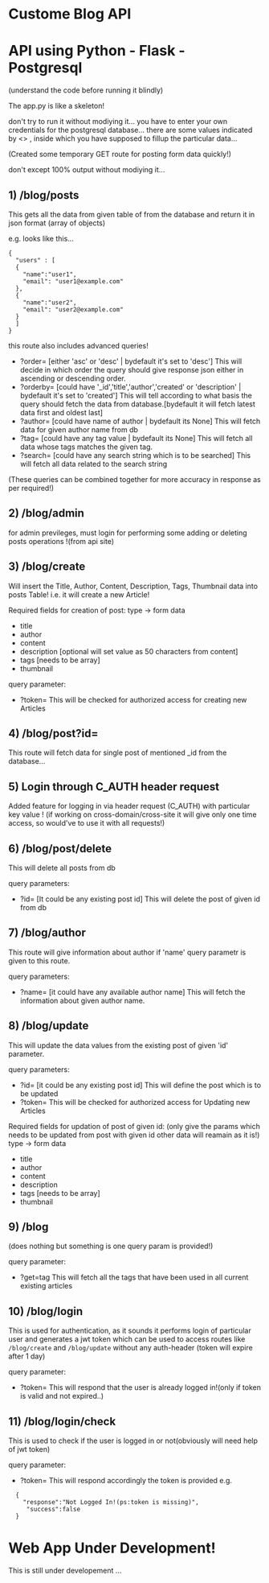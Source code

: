 # Custome Blog API
# API using Python - Flask - Postgresql
(understand the code before running it blindly)

The app.py is like a skeleton!

don't try to run it without modiying it...
you have to enter your own credentials for the postgresql database...
there are some values indicated by <> , inside which you have supposed to fillup the particular data...

(Created some temporary GET route for posting form data quickly!)

don't except 100% output without modiying it...
## 1) /blog/posts
This gets all the data from given table of from the database and return it in json format (array of objects)

e.g. looks like this...
```
{
  "users" : [
  {
    "name":"user1",
    "email": "user1@example.com"
  },
  {
    "name":"user2",
    "email": "user2@example.com"
  }
  ]
}
```
this route also includes advanced queries!
+ ?order=  [either 'asc' or 'desc' | bydefault it's set to 'desc']
  This will decide in which order the query should give response json either in ascending or descending order.
+ ?orderby= [could have '_id','title','author','created' or 'description' | bydefault it's set to 'created']
  This will tell according to what basis the query should fetch the data from database.[bydefault it will fetch latest data first and oldest last]
+ ?author= [could have name of author | bydefault its None]
  This will fetch data for given author name from db
+ ?tag= [could have any tag value | bydefault its None]
  This will fetch all data whose tags matches the given tag.
+ ?search= [could have any search string which is to be searched]
  This will fetch all data related to the search string

(These queries can be combined together for more accuracy in response as per required!)

## 2) /blog/admin
for admin previleges, must login for performing some adding or deleting posts operations !(from api site)

## 3) /blog/create
Will insert the Title, Author, Content, Description, Tags, Thumbnail data into posts Table!
i.e. it will create a new Article!

Required fields for creation of post:
type -> form data
- title
- author
- content
- description [optional will set value as 50 characters from content]
- tags [needs to be array]
- thumbnail

query parameter:
+ ?token=<token generated after successful login>
  This will be checked for authorized access for creating new Articles

## 4) /blog/post?id=
This route will fetch data for single post of mentioned _id from the database...

## 5) Login through C_AUTH header request
Added feature for logging in via header request (C_AUTH) with particular key value !
(if working on cross-domain/cross-site it will give only one time access, so would've to use it with all requests!)

## 6) /blog/post/delete
This will delete all posts from db

query parameters:
+ ?id=  [It could be any existing post id]
  This will delete the post of given id from db

## 7) /blog/author
This route will give information about author if 'name' query parametr is given to this route.

query parameters:
+ ?name=  [it could have any available author name]
  This will fetch the information about given author name.
  
## 8) /blog/update
This will update the data values from the existing post of given 'id' parameter.

query parameters:
+ ?id= [it could be any existing post id]
  This will define the post which is to be updated
+ ?token=<token generated after successful login>
  This will be checked for authorized access for Updating new Articles

Required fields for updation of post of given id:
(only give the params which needs to be updated from post with given id other data will reamain as it is!)
type -> form data
- title
- author
- content
- description
- tags [needs to be array]
- thumbnail
## 9) /blog
(does nothing but something is one query param is provided!)

query parameter:
+ ?get=tag
  This will fetch all the tags that have been used in all current existing articles

## 10) /blog/login
This is used for authentication, as it sounds it performs login of particular user and generates a jwt token which can be used to access routes like `/blog/create` and `/blog/update` without any auth-header (token will expire after 1 day)

query parameter:
+ ?token=<token generated after successful login>
  This will respond that the user is already logged in!(only if token is valid and not expired..)

## 11) /blog/login/check
This is used to check if the user is logged in or not(obviously will need help of jwt token)

query parameter:
+ ?token=<token generated after successfull login>
  This will respond accordingly the token is provided
e.g.
```
  {
    "response":"Not Logged In!(ps:token is missing)",
     "success":false
  }
```
    
# Web App Under Development!
This is still under developement ...
